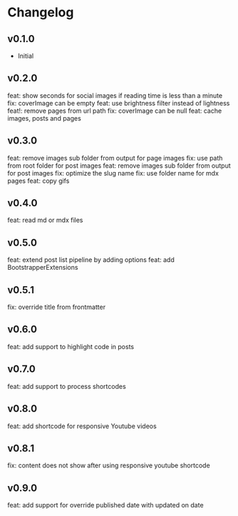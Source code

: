 # Changelog

## v0.1.0

-   Initial

## v0.2.0

feat: show seconds for social images if reading time is less than a minute
fix: coverImage can be empty
feat: use brightness filter instead of lightness
feat!: remove pages from url path
fix: coverImage can be null
feat: cache images, posts and pages

## v0.3.0

feat: remove images sub folder from output for page  images
fix: use path from root folder for post images
feat: remove images sub folder from output for post images
fix: optimize the slug name
fix: use folder name for mdx pages
feat: copy gifs

## v0.4.0

feat: read md or mdx files

## v0.5.0

feat: extend post list pipeline by adding options
feat: add BootstrapperExtensions

## v0.5.1

fix: override title from frontmatter

## v0.6.0

feat: add support to highlight code in posts

## v0.7.0

feat: add support to process shortcodes

## v0.8.0

feat: add shortcode for responsive Youtube videos
## v0.8.1

fix: content does not show after using responsive youtube shortcode
## v0.9.0

feat: add support for override published date with updated on date